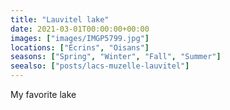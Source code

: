 ```yaml
---
title: "Lauvitel lake"
date: 2021-03-01T00:00:00+00:00
images: ["images/IMGP5799.jpg"]
locations: ["Écrins", "Oisans"]
seasons: ["Spring", "Winter", "Fall", "Summer"]
seealso: ["posts/lacs-muzelle-lauvitel"]
---
```


My favorite lake
